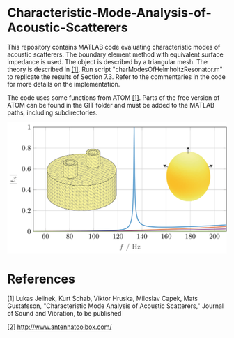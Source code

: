 # Characteristic-Mode-Analysis-of-Acoustic-Scatterers
This repository contains MATLAB code evaluating characteristic modes of acoustic scatterers. The boundary element method with equivalent surface impedance is used. The object is described by a triangular mesh.
The theory is described in [[1]](#references). Run script "charModesOfHelmholtzResonator.m" to replicate the results of Section 7.3. Refer to the commentaries in the code for more details on the implementation.

The code uses some functions from ATOM [[1]](#references). Parts of the free version of ATOM can be found in the GIT folder and must be added to the MATLAB paths, including subdirectories.

<img src="spectrumHelmholtz.png" alt="drawing" height="300"/>

# References

[1] Lukas Jelinek, Kurt Schab, Viktor Hruska, Miloslav Capek, Mats Gustafsson, "Characteristic Mode Analysis of Acoustic Scatterers," Journal of Sound and Vibration, to be published

[2] http://www.antennatoolbox.com/
